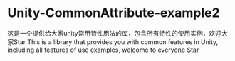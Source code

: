 # Unity-CommonAttribute-example2
这是一个提供给大家unity常用特性用法的库，包含所有特性的使用实例，欢迎大家Star   This is a library that provides you with common features in Unity, including all features of use examples, welcome to everyone Star
